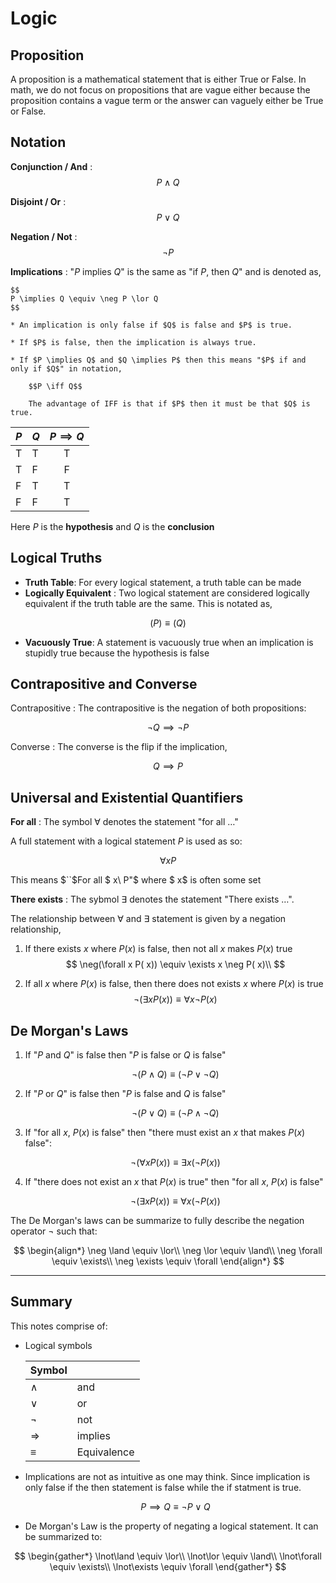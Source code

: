 #  Logic

## Proposition
A proposition is a mathematical statement that is either True or False. In math, we do not focus on propositions that are vague either because the proposition contains a vague term or the answer can vaguely either be True or False.

## Notation

**Conjunction / And**
:
    $$
    P \land Q
    $$

**Disjoint / Or**
:
    $$
    P \lor Q
    $$

**Negation / Not**
:
    $$
    \neg P
    $$

**Implications**
: "$P$ implies $Q$" is the same as "if $P$, then $Q$" and is denoted as,

    $$
    P \implies Q \equiv \neg P \lor Q
    $$

    * An implication is only false if $Q$ is false and $P$ is true.

    * If $P$ is false, then the implication is always true.

    * If $P \implies Q$ and $Q \implies P$ then this means "$P$ if and only if $Q$" in notation,

        $$P \iff Q$$

        The advantage of IFF is that if $P$ then it must be that $Q$ is true.

| $P$ | $Q$ | $P\implies Q$  |
|---|---|:---:|
| T  | T  | T  |
| T  | F  | F  |
| F  | T  | T  |
| F  | F  | T  |


Here $P$ is the **hypothesis** and $Q$ is the **conclusion**

## Logical Truths

* **Truth Table**: For every logical statement, a truth table can be made
* **Logically Equivalent** : Two logical statement are considered logically equivalent if the truth table are the same. This is notated as,

$$
(P) \equiv (Q)
$$

* **Vacuously True**: A statement is vacuously true when an implication is stupidly true because the hypothesis is false

## Contrapositive and Converse

Contrapositive
: The contrapositive is the negation of both propositions:

$$ \neg Q \implies \neg P $$

Converse
: The converse is the flip if the implication,

$$ Q \implies P $$

## Universal and Existential Quantifiers

**For all**
: The symbol $\forall$ denotes the statement "for all $\ldots$"

A full statement with a logical statement $P$ is used as so:

$$
\forall x P
$$

This means $``$For all $ x\ P"$ where $ x$ is often some set

**There exists**
: The sybmol $\exists$ denotes the statement "There exists $\ldots$".

The relationship between $\forall$ and $\exists$ statement is given by a negation relationship,

1. If there exists $x$ where $P(x)$ is false, then not all $x$ makes $P(x)$ true
$$
\neg(\forall x P( x)) \equiv \exists x \neg P( x)\\
$$

2. If all $x$ where $P(x)$ is false, then there does not exists $x$ where $P(x)$ is true
$$
\neg(\exists x P( x)) \equiv \forall x \neg P( x)
$$

## De Morgan's Laws

1. If "$P$ and $Q$" is false then "$P$ is false or $Q$ is false"

    $$
    \neg (P \land Q) \equiv (\neg P \lor \neg Q)
    $$

2. If "$P$ or $Q$" is false then "$P$ is false and $Q$ is false"

    $$
    \neg (P \lor Q) \equiv (\neg P \land \neg Q)
    $$

4. If "for all $x$, $P(x)$ is false" then "there must exist an $x$ that makes $P(x)$ false":

    $$\neg(\forall x P(x)) \equiv \exists x (\neg P (x))$$

5. If "there does not exist an $x$ that $P(x)$ is true" then "for all $x$, $P(x)$ is false"

    $$\neg(\exists x P(x)) \equiv \forall x (\neg P(x))$$

The De Morgan's laws can be summarize to fully describe the negation operator $\neg$ such that:

$$
\begin{align*}
    \neg \land \equiv \lor\\
    \neg \lor \equiv \land\\
    \neg \forall \equiv \exists\\
    \neg \exists \equiv \forall
\end{align*}
$$

---

## Summary
This notes comprise of:

* Logical symbols

    | Symbol            |             |
    | ----------------- | ----------- |
    | $\land$           | and         |
    | $\lor$            | or          |
    | $\lnot$           | not         |
    | $\Longrightarrow$ | implies     |
    | $\equiv$          | Equivalence |


* Implications are not as intuitive as one may think. Since implication is only false if the then statement is false while the if statment is true.

    $$ P \implies Q \equiv \lnot P \lor Q $$

* De Morgan's Law is the property of negating a logical statement. It can be summarized to:

$$
\begin{gather*}
    \lnot\land \equiv \lor\\
    \lnot\lor \equiv \land\\
    \lnot\forall \equiv \exists\\
    \lnot\exists \equiv \forall
\end{gather*}
$$